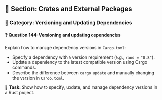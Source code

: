 ## 📘 Section: Crates and External Packages  
### 🔹 Category: Versioning and Updating Dependencies  
#### ❓ Question 144: Versioning and updating dependencies

Explain how to manage dependency versions in `Cargo.toml`:

- Specify a dependency with a version requirement (e.g., `rand = "0.8"`).
- Update a dependency to the latest compatible version using Cargo commands.
- Describe the difference between `cargo update` and manually changing the version in `Cargo.toml`.

🔧 **Task:** Show how to specify, update, and manage dependency versions in a Rust project.
